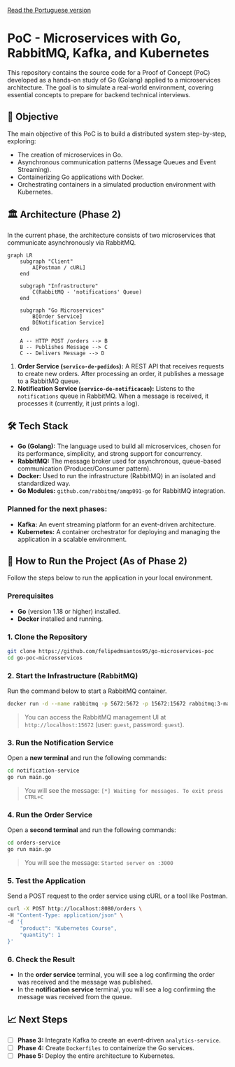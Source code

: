 [Read the Portuguese version](README.pt-br.md)

# PoC - Microservices with Go, RabbitMQ, Kafka, and Kubernetes

This repository contains the source code for a Proof of Concept (PoC) developed as a hands-on study of Go (Golang) applied to a microservices architecture. The goal is to simulate a real-world environment, covering essential concepts to prepare for backend technical interviews.

## 🎯 Objective

The main objective of this PoC is to build a distributed system step-by-step, exploring:
- The creation of microservices in Go.
- Asynchronous communication patterns (Message Queues and Event Streaming).
- Containerizing Go applications with Docker.
- Orchestrating containers in a simulated production environment with Kubernetes.

## 🏛️ Architecture (Phase 2)

In the current phase, the architecture consists of two microservices that communicate asynchronously via RabbitMQ.

```mermaid
graph LR
    subgraph "Client"
        A[Postman / cURL]
    end

    subgraph "Infrastructure"
        C(RabbitMQ - 'notifications' Queue)
    end

    subgraph "Go Microservices"
        B[Order Service]
        D[Notification Service]
    end

    A -- HTTP POST /orders --> B
    B -- Publishes Message --> C
    C -- Delivers Message --> D
```

1.  **Order Service (`servico-de-pedidos`):** A REST API that receives requests to create new orders. After processing an order, it publishes a message to a RabbitMQ queue.
2.  **Notification Service (`servico-de-notificacao`):** Listens to the `notifications` queue in RabbitMQ. When a message is received, it processes it (currently, it just prints a log).

## 🛠️ Tech Stack

- **Go (Golang):** The language used to build all microservices, chosen for its performance, simplicity, and strong support for concurrency.
- **RabbitMQ:** The message broker used for asynchronous, queue-based communication (Producer/Consumer pattern).
- **Docker:** Used to run the infrastructure (RabbitMQ) in an isolated and standardized way.
- **Go Modules:** `github.com/rabbitmq/amqp091-go` for RabbitMQ integration.

### Planned for the next phases:
- **Kafka:** An event streaming platform for an event-driven architecture.
- **Kubernetes:** A container orchestrator for deploying and managing the application in a scalable environment.

## 🚀 How to Run the Project (As of Phase 2)

Follow the steps below to run the application in your local environment.

### Prerequisites
- **Go** (version 1.18 or higher) installed.
- **Docker** installed and running.

### 1. Clone the Repository
```bash
git clone https://github.com/felipedmsantos95/go-microservices-poc
cd go-poc-microsservicos
```

### 2. Start the Infrastructure (RabbitMQ)
Run the command below to start a RabbitMQ container.
```bash
docker run -d --name rabbitmq -p 5672:5672 -p 15672:15672 rabbitmq:3-management
```
> You can access the RabbitMQ management UI at `http://localhost:15672` (user: `guest`, password: `guest`).

### 3. Run the Notification Service
Open a **new terminal** and run the following commands:
```bash
cd notification-service
go run main.go
```
> You will see the message: `[*] Waiting for messages. To exit press CTRL+C`

### 4. Run the Order Service
Open a **second terminal** and run the following commands:
```bash
cd orders-service
go run main.go
```
> You will see the message: `Started server on :3000`

### 5. Test the Application
Send a POST request to the order service using cURL or a tool like Postman.

```bash
curl -X POST http://localhost:8080/orders \
-H "Content-Type: application/json" \
-d '{
    "product": "Kubernetes Course",
    "quantity": 1
}'
```

### 6. Check the Result
- In the **order service** terminal, you will see a log confirming the order was received and the message was published.
- In the **notification service** terminal, you will see a log confirming the message was received from the queue.

## 📈 Next Steps
- [ ] **Phase 3:** Integrate Kafka to create an event-driven `analytics-service`.
- [ ] **Phase 4:** Create `Dockerfiles` to containerize the Go services.
- [ ] **Phase 5:** Deploy the entire architecture to Kubernetes.